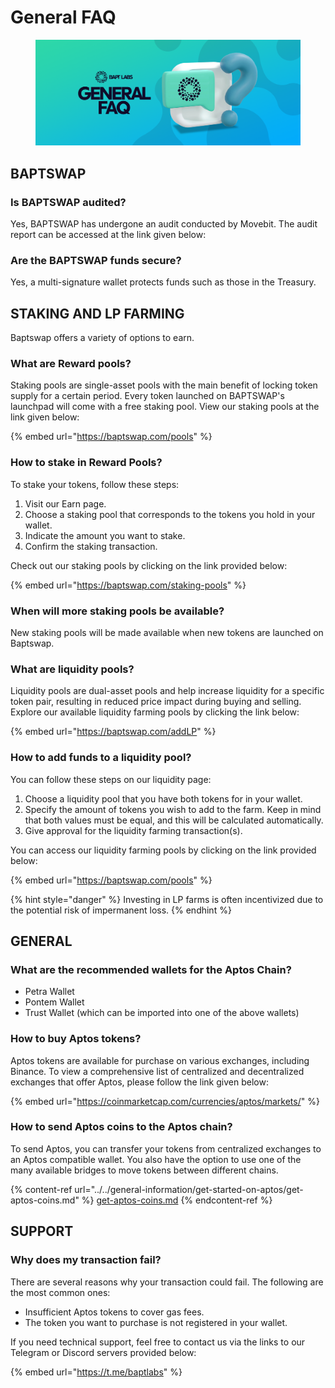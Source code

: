 # General FAQ

<figure><img src="../../.gitbook/assets/image (30).png" alt=""><figcaption></figcaption></figure>

## BAPTSWAP

### Is BAPTSWAP audited?

Yes, BAPTSWAP has undergone an audit conducted by Movebit. The audit report can be accessed at the link given below:

### Are the BAPTSWAP funds secure?

Yes, a multi-signature wallet protects funds such as those in the Treasury.

## STAKING AND LP FARMING

Baptswap offers a variety of options to earn.

### What are Reward pools?

Staking pools are single-asset pools with the main benefit of locking token supply for a certain period. Every token launched on BAPTSWAP's launchpad will come with a free staking pool. View our staking pools at the link given below:

{% embed url="https://baptswap.com/pools" %}

### How to stake in Reward Pools?

To stake your tokens, follow these steps:

1. Visit our Earn page.
2. Choose a staking pool that corresponds to the tokens you hold in your wallet.
3. Indicate the amount you want to stake.
4. Confirm the staking transaction.

Check out our staking pools by clicking on the link provided below:

{% embed url="https://baptswap.com/staking-pools" %}

### When will more staking pools be available?

New staking pools will be made available when new tokens are launched on Baptswap.

### What are liquidity pools?

Liquidity pools are dual-asset pools and help increase liquidity for a specific token pair, resulting in reduced price impact during buying and selling. Explore our available liquidity farming pools by clicking the link below:

{% embed url="https://baptswap.com/addLP" %}

### How to add funds to a liquidity pool?

You can follow these steps on our liquidity page:

1. Choose a liquidity pool that you have both tokens for in your wallet.
2. Specify the amount of tokens you wish to add to the farm. Keep in mind that both values must be equal, and this will be calculated automatically.
3. Give approval for the liquidity farming transaction(s).

You can access our liquidity farming pools by clicking on the link provided below:

{% embed url="https://baptswap.com/pools" %}

{% hint style="danger" %}
Investing in LP farms is often incentivized due to the potential risk of impermanent loss.
{% endhint %}

## GENERAL

### What are the recommended wallets for the Aptos Chain?

* Petra Wallet
* Pontem Wallet
* Trust Wallet (which can be imported into one of the above wallets)

### How to buy Aptos tokens?

Aptos tokens are available for purchase on various exchanges, including Binance. To view a comprehensive list of centralized and decentralized exchanges that offer Aptos, please follow the link given below:

{% embed url="https://coinmarketcap.com/currencies/aptos/markets/" %}

### How to send Aptos coins to the Aptos chain?

To send Aptos, you can transfer your tokens from centralized exchanges to an Aptos compatible wallet. You also have the option to use one of the many available bridges to move tokens between different chains.&#x20;

{% content-ref url="../../general-information/get-started-on-aptos/get-aptos-coins.md" %}
[get-aptos-coins.md](../../general-information/get-started-on-aptos/get-aptos-coins.md)
{% endcontent-ref %}

## SUPPORT

### Why does my transaction fail?

There are several reasons why your transaction could fail. The following are the most common ones:

* Insufficient Aptos tokens to cover gas fees.
* The token you want to purchase is not registered in your wallet.

If you need technical support, feel free to contact us via the links to our Telegram or Discord servers provided below:

{% embed url="https://t.me/baptlabs" %}

